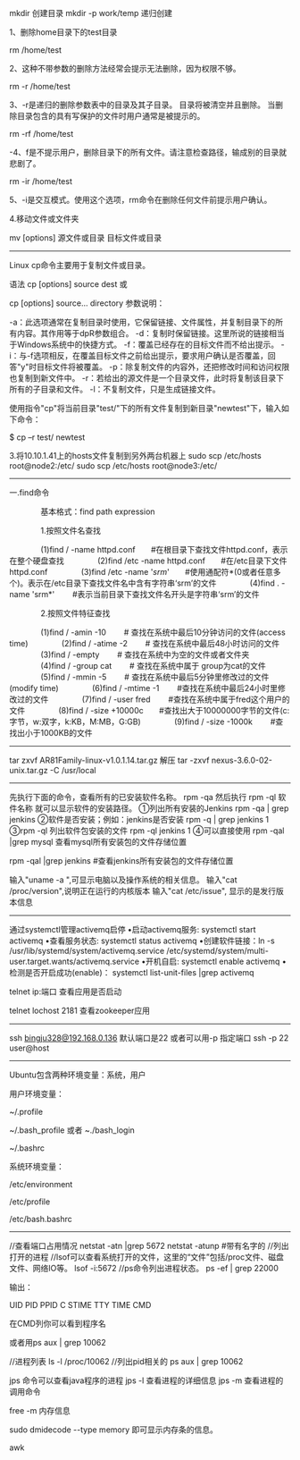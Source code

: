 mkdir 创建目录
mkdir -p work/temp  递归创建

1、删除home目录下的test目录

 rm /home/test

2、这种不带参数的删除方法经常会提示无法删除，因为权限不够。

 rm -r /home/test

3、-r是递归的删除参数表中的目录及其子目录。 目录将被清空并且删除。 当删除目录包含的具有写保护的文件时用户通常是被提示的。

rm -rf /home/test

-4、f是不提示用户，删除目录下的所有文件。请注意检查路径，输成别的目录就悲剧了。

 rm -ir /home/test

5、-i是交互模式。使用这个选项，rm命令在删除任何文件前提示用户确认。

4.移动文件或文件夹

mv [options] 源文件或目录 目标文件或目录

-------------------------

Linux cp命令主要用于复制文件或目录。

语法
cp [options] source dest
或

cp [options] source... directory
参数说明：

-a：此选项通常在复制目录时使用，它保留链接、文件属性，并复制目录下的所有内容。其作用等于dpR参数组合。
-d：复制时保留链接。这里所说的链接相当于Windows系统中的快捷方式。
-f：覆盖已经存在的目标文件而不给出提示。
-i：与-f选项相反，在覆盖目标文件之前给出提示，要求用户确认是否覆盖，回答"y"时目标文件将被覆盖。
-p：除复制文件的内容外，还把修改时间和访问权限也复制到新文件中。
-r：若给出的源文件是一个目录文件，此时将复制该目录下所有的子目录和文件。
-l：不复制文件，只是生成链接文件。

使用指令"cp"将当前目录"test/"下的所有文件复制到新目录"newtest"下，输入如下命令：

$ cp –r test/ newtest

3.将10.10.1.41上的hosts文件复制到另外两台机器上
sudo scp /etc/hosts root@node2:/etc/
sudo scp /etc/hosts root@node3:/etc/


---------------------------

一.find命令

　　　　基本格式：find  path expression

　　　　1.按照文件名查找

　　　　(1)find / -name httpd.conf　　#在根目录下查找文件httpd.conf，表示在整个硬盘查找
　　　　(2)find /etc -name httpd.conf　　#在/etc目录下文件httpd.conf
　　　　(3)find /etc -name '*srm*'　　#使用通配符*(0或者任意多个)。表示在/etc目录下查找文件名中含有字符串‘srm’的文件
　　　　(4)find . -name 'srm*' 　　#表示当前目录下查找文件名开头是字符串‘srm’的文件

　　　　2.按照文件特征查找 　　　　

　　　　(1)find / -amin -10 　　# 查找在系统中最后10分钟访问的文件(access time)
　　　　(2)find / -atime -2　　 # 查找在系统中最后48小时访问的文件
　　　　(3)find / -empty 　　# 查找在系统中为空的文件或者文件夹
　　　　(4)find / -group cat 　　# 查找在系统中属于 group为cat的文件
　　　　(5)find / -mmin -5 　　# 查找在系统中最后5分钟里修改过的文件(modify time)
　　　　(6)find / -mtime -1 　　#查找在系统中最后24小时里修改过的文件
　　　　(7)find / -user fred 　　#查找在系统中属于fred这个用户的文件
　　　　(8)find / -size +10000c　　#查找出大于10000000字节的文件(c:字节，w:双字，k:KB，M:MB，G:GB)
　　　　(9)find / -size -1000k 　　#查找出小于1000KB的文件

-----------------------

tar zxvf AR81Family-linux-v1.0.1.14.tar.gz 解压
tar -zxvf  nexus-3.6.0-02-unix.tar.gz -C /usr/local

-----------------------

先执行下面的命令，查看所有的已安装软件名称。
rpm -qa
然后执行
rpm -ql 软件名称
就可以显示软件的安装路径。
①列出所有安装的Jenkins
rpm -qa | grep jenkins
②软件是否安装；例如：jenkins是否安装
rpm -q | grep jenkins
1
③rpm -ql 列出软件包安装的文件
rpm -ql jenkins
1
④可以直接使用 rpm -qal |grep mysql 查看mysql所有安装包的文件存储位置

 rpm -qal |grep jenkins #查看jenkins所有安装包的文件存储位置

 输入"uname -a ",可显示电脑以及操作系统的相关信息。
 输入"cat /proc/version",说明正在运行的内核版本
 输入"cat /etc/issue", 显示的是发行版本信息

---------------------

通过systemctl管理activemq启停
•启动activemq服务: systemctl start activemq
•查看服务状态: systemctl status activemq
•创建软件链接：ln -s /usr/lib/systemd/system/activemq.service /etc/systemd/system/multi-user.target.wants/activemq.service
•开机自启: systemctl enable activemq
•检测是否开启成功(enable)： systemctl list-unit-files |grep activemq

telnet ip:端口  查看应用是否启动

telnet lochost 2181 查看zookeeper应用

-------------------

ssh bingju328@192.168.0.136
默认端口是22
或者可以用-p 指定端口
ssh -p 22 user@host

---------------------

Ubuntu包含两种环境变量：系统，用户

用户环境变量：

~/.profile

~/.bash_profile 或者 ~./bash_login

~/.bashrc

系统环境变量：

/etc/environment

/etc/profile

/etc/bash.bashrc

-------------------------------

//查看端口占用情况
netstat -atn |grep 5672
netstat -atunp #带有名字的
//列出打开的进程
//lsof可以查看系统打开的文件，这里的“文件”包括/proc文件、磁盘文件、网络IO等。
lsof -i:5672
//ps命令列出进程状态。
ps -ef | grep 22000

输出：

UID PID PPID C STIME TTY TIME CMD

在CMD列你可以看到程序名

或者用ps aux | grep 10062

//进程列表
ls -l /proc/10062
//列出pid相关的
ps aux | grep 10062

jps 命令可以查看java程序的进程
jps -l 查看进程的详细信息
jps -m 查看进程的调用命令

free -m 内存信息

sudo dmidecode --type memory
即可显示内存条的信息。

awk
